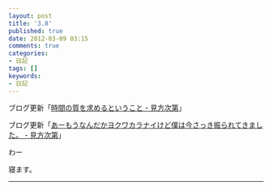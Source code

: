 ```yaml
---
layout: post
title: '3.8'
published: true
date: 2012-03-09 03:15
comments: true
categories:
- 日記
tags: []
keywords:
- 日記
---
```

ブログ更新「[時間の質を求めるということ - 見方次第](http://soramugi.hateblo.jp/entry/2012/03/08/111423 "時間の質を求めるということ - 見方次第")」

ブログ更新「[あーもうなんだかヨクワカラナイけど僕は今さっき振られてきました。 - 見方次第](http://soramugi.hateblo.jp/entry/2012/03/09/031129 "あーもうなんだかヨクワカラナイけど僕は今さっき振られてきました。 - 見方次第")」

わー

寝ます。

---

